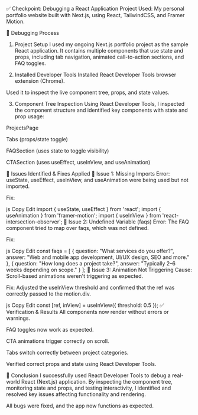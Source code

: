 ✅ Checkpoint: Debugging a React Application
Project Used: My personal portfolio website built with Next.js, using React, TailwindCSS, and Framer Motion.

🔧 Debugging Process
1. Project Setup
I used my ongoing Next.js portfolio project as the sample React application. It contains multiple components that use state and props, including tab navigation, animated call-to-action sections, and FAQ toggles.

2. Installed Developer Tools
Installed React Developer Tools browser extension (Chrome).

Used it to inspect the live component tree, props, and state values.

3. Component Tree Inspection
Using React Developer Tools, I inspected the component structure and identified key components with state and prop usage:

ProjectsPage

Tabs (props/state toggle)

FAQSection (uses state to toggle visibility)

CTASection (uses useEffect, useInView, and useAnimation)

🐛 Issues Identified & Fixes Applied
🔹 Issue 1: Missing Imports
Error: useState, useEffect, useInView, and useAnimation were being used but not imported.

Fix:

js
Copy
Edit
import { useState, useEffect } from 'react';
import { useAnimation } from 'framer-motion';
import { useInView } from 'react-intersection-observer';
🔹 Issue 2: Undefined Variable (faqs)
Error: The FAQ component tried to map over faqs, which was not defined.

Fix:

js
Copy
Edit
const faqs = [
  { question: "What services do you offer?", answer: "Web and mobile app development, UI/UX design, SEO and more." },
  { question: "How long does a project take?", answer: "Typically 2–6 weeks depending on scope." }
];
🔹 Issue 3: Animation Not Triggering
Cause: Scroll-based animations weren't triggering as expected.

Fix: Adjusted the useInView threshold and confirmed that the ref was correctly passed to the motion.div.

js
Copy
Edit
const [ref, inView] = useInView({ threshold: 0.5 });
✅ Verification & Results
All components now render without errors or warnings.

FAQ toggles now work as expected.

CTA animations trigger correctly on scroll.

Tabs switch correctly between project categories.

Verified correct props and state using React Developer Tools.

🧾 Conclusion
I successfully used React Developer Tools to debug a real-world React (Next.js) application. By inspecting the component tree, monitoring state and props, and testing interactivity, I identified and resolved key issues affecting functionality and rendering.

All bugs were fixed, and the app now functions as expected.
